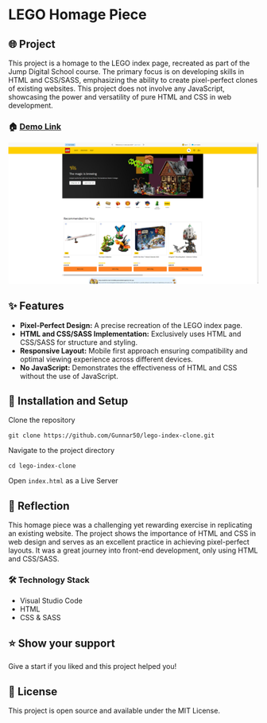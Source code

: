 # LEGO Homage Piece

## 🌐 Project

This project is a homage to the LEGO index page, recreated as part of the Jump Digital School course. The primary focus is on developing skills in HTML and CSS/SASS, emphasizing the ability to create pixel-perfect clones of existing websites. This project does not involve any JavaScript, showcasing the power and versatility of pure HTML and CSS in web development.

### 🏠 [Demo Link](https://lego-homage-gustavo-passarella.netlify.app/)

![main page](/images/main.png)

## ✨ Features

- **Pixel-Perfect Design:** A precise recreation of the LEGO index page.
- **HTML and CSS/SASS Implementation:** Exclusively uses HTML and CSS/SASS for structure and styling.
- **Responsive Layout:** Mobile first approach ensuring compatibility and optimal viewing experience across different devices.
- **No JavaScript:** Demonstrates the effectiveness of HTML and CSS without the use of JavaScript.

## 🔧 Installation and Setup

Clone the repository

```
git clone https://github.com/Gunnar50/lego-index-clone.git
```

Navigate to the project directory

```
cd lego-index-clone
```

Open `index.html` as a Live Server

## 🧠 Reflection

This homage piece was a challenging yet rewarding exercise in replicating an existing website. The project shows the importance of HTML and CSS in web design and serves as an excellent practice in achieving pixel-perfect layouts. It was a great journey into front-end development, only using HTML and CSS/SASS.

### 🛠️ Technology Stack

- Visual Studio Code
- HTML
- CSS & SASS

## ⭐️ Show your support

Give a start if you liked and this project helped you!

## 📝 License

This project is open source and available under the MIT License.
